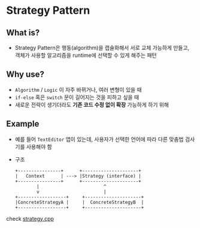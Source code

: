 Strategy Pattern
==
## What is?
- Strategy Pattern은 행동(algorithm)을 캡슐화해서 서로 교체 가능하게 만들고, 객체가 사용할 알고리즘을 runtime에 선택할 수 있게 해주는 패턴

## Why use?
- `Algorithm` / `Logic` 이 자주 바뀌거나, 여러 변형이 있을 때
- `if-else` 혹은 `switch` 문이 길어지는 것을 피하고 싶을 때
- 새로운 전략이 생기더라도 **기존 코드 수정 없이 확장** 가능하게 하기 위해

## Example
- 예를 들어 `TextEditor` 앱이 있는데, 사용자가 선택한 언어에 따라 다른 맞춤법 검사기를 사용해야 함

- 구조
    ```
    +----------------+      +---------------------+
    |   Context      | ---> |Strategy (interface) |
    +----------------+      +---------------------+
            |                        ^
            v                        |
    +------------------+     +---------------------+
    |ConcreteStrategyA |     |  ConcreteStrategyB  |
    +------------------+     +---------------------+

    ```

check [strategy.cpp](strategy.cpp)
